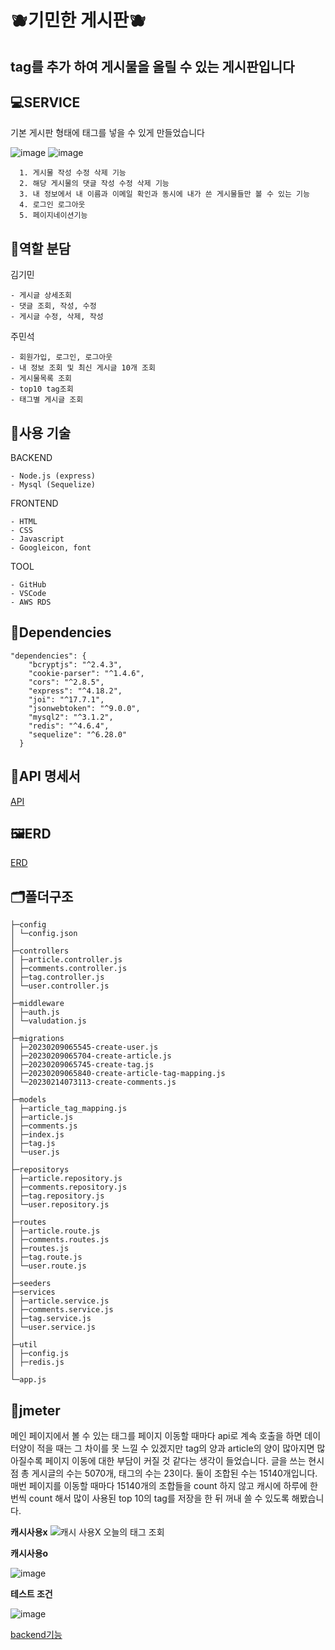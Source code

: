 # 🫐기민한 게시판🫐
tag를 추가 하여 게시물을 올릴 수 있는 게시판입니다
---

## 💻SERVICE

기본 게시판 형태에 태그를 넣을 수 있게 만들었습니다

![image](https://user-images.githubusercontent.com/111362623/220508372-4e4f1222-0835-4071-9006-e0ed374256a7.png)
![image](https://user-images.githubusercontent.com/111362623/220508417-758dc7f4-de95-4628-b766-6c070396dc3f.png)

```
  1. 게시물 작성 수정 삭제 기능
  2. 해당 게시물의 댓글 작성 수정 삭제 기능
  3. 내 정보에서 내 이름과 이메일 확인과 동시에 내가 쓴 게시물들만 볼 수 있는 기능
  4. 로그인 로그아웃
  5. 페이지네이션기능
```

## 👤역할 분담

김기민
```
- 게시글 상세조회
- 댓글 조회, 작성, 수정
- 게시글 수정, 삭제, 작성
```

주민석
```
- 회원가입, 로그인, 로그아웃
- 내 정보 조회 및 최신 게시글 10개 조회
- 게시물목록 조회
- top10 tag조회
- 태그별 게시글 조회
```

## 🔧사용 기술

BACKEND
```
- Node.js (express)
- Mysql (Sequelize)
```
FRONTEND
```
- HTML
- CSS
- Javascript
- Googleicon, font
```
TOOL
```
- GitHub
- VSCode
- AWS RDS
```

## 🎨Dependencies

```
"dependencies": {
    "bcryptjs": "^2.4.3",
    "cookie-parser": "^1.4.6",
    "cors": "^2.8.5",
    "express": "^4.18.2",
    "joi": "^17.7.1",
    "jsonwebtoken": "^9.0.0",
    "mysql2": "^3.1.2",
    "redis": "^4.6.4",
    "sequelize": "^6.28.0"
  }
```

## 📜API 명세서
[API](https://www.notion.so/API-81407027de3049de951c36b8036a6668)

## 🖼️ERD
[ERD](https://www.notion.so/ERD-91bcdb024414472d9c9c76b4d14372d1)

## 🗂️폴더구조
  ```
├─config
│ └─config.json
│
├─controllers
│ ├─article.controller.js
│ ├─comments.controller.js
│ ├─tag.controller.js
│ └─user.controller.js
│
├─middleware
│ ├─auth.js
│ └─valudation.js
│
├─migrations
│ ├─20230209065545-create-user.js
│ ├─20230209065704-create-article.js
│ ├─20230209065745-create-tag.js
│ ├─20230209065840-create-article-tag-mapping.js
│ └─20230214073113-create-comments.js
│
├─models
│ ├─article_tag_mapping.js
│ ├─article.js
│ ├─comments.js
│ ├─index.js
│ ├─tag.js
│ └─user.js
│
├─repositorys
│ ├─article.repository.js
│ ├─comments.repository.js
│ ├─tag.repository.js
│ └─user.repository.js
│
├─routes
│ ├─article.route.js
│ ├─comments.routes.js
│ ├─routes.js
│ ├─tag.route.js
│ └─user.route.js
│
├─seeders
├─services
│ ├─article.service.js
│ ├─comments.service.js
│ ├─tag.service.js
│ └─user.service.js
│
├─util
│ ├─config.js
│ ├─redis.js
│
└─app.js

```

## 🔎jmeter
메인 페이지에서 볼 수 있는 태그를 페이지 이동할 때마다 api로 계속 호출을 하면 데이터양이 적을 때는 그 차이를 못 느낄 수 있겠지만 tag의 양과 article의 양이 많아지면 많아질수록 페이지 이동에 대한 부담이 커질 것 같다는 생각이 들었습니다. 글을 쓰는 현시점 총 게시글의 수는 5070개, 태그의 수는 23이다. 둘이 조합된 수는 15140개입니다. 매번 페이지를 이동할 때마다 15140개의 조합들을 count 하지 않고 캐시에 하루에 한 번씩 count 해서 많이 사용된 top 10의 tag를 저장을 한 뒤 꺼내 쓸 수 있도록 해봤습니다.

**캐시사용x**
![캐시 사용X 오늘의 태그 조회](https://user-images.githubusercontent.com/118159400/220608773-25c823f7-00b9-4ac4-b4b1-45becc97066d.png)


**캐시사용o**

![image](https://user-images.githubusercontent.com/111362623/220600496-0ba81ea9-171f-4714-8bcb-203a8d7711f0.png)

**테스트 조건**

![image](https://user-images.githubusercontent.com/111362623/220600285-1d1e36fe-18cf-4eb2-a145-039e3292117a.png)



  
[backend기능](https://github.com/jennaaaaaaaaa/board-be)
